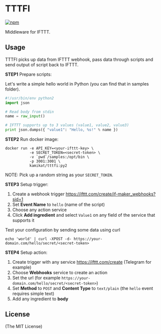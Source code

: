# TTTFI

[![npm](https://img.shields.io/npm/v/tttfi.svg?maxAge=2592000)](https://www.npmjs.com/package/tttfi)

Middleware for IFTTT.

## Usage

TTTFI picks up data from IFTTT webhook, pass data through scripts and send output of script back to IFTTT.

**STEP1** Prepare scripts:

Let's write a simple hello world in Python (you can find that in samples folder).

```python
#!/usr/bin/env python2
import json

# Read body from stdin
name = raw_input()

# IFTTT supports up to 3 values (value1, value2, value3)
print json.dumps({ "value1": "Hello, %s!" % name })
```

**STEP2** Run docker image:

```
docker run -e API_KEY=<your-ifttt-key> \
           -e SECRET_TOKEN=<secret-token> \
           -v `pwd`/samples:/opt/bin \
           -p 3001:3001 \
           kamikat/tttfi:py2
```

NOTE: Pick up a random string as your `SECRET_TOKEN`.

**STEP3** Setup trigger:

1. Create a webhook trigger <https://ifttt.com/create/if-maker_webhooks?sid=1>
2. Set **Event Name** to `hello` (name of the script)
3. Choose any action service
4. Click **Add ingredient** and select `Value1` on any field of the service that supports it

Test your configuration by sending some data using curl

```
echo 'world' | curl -XPOST -d- https://your-domain.com/hello/secret/<secret-token>
```

**STEP4** Setup action:

1. Create trigger with any service <https://ifttt.com/create> (Telegram for example)
2. Choose **Webhooks** service to create an action
3. Set the url (for example `https://your-domain.com/hello/secret/<secret-token>`)
4. Set **Method** to `POST` and **Content Type** to `text/plain` (the `hello` event requires simple text)
5. Add any ingredient to **body**

## License

(The MIT License)
